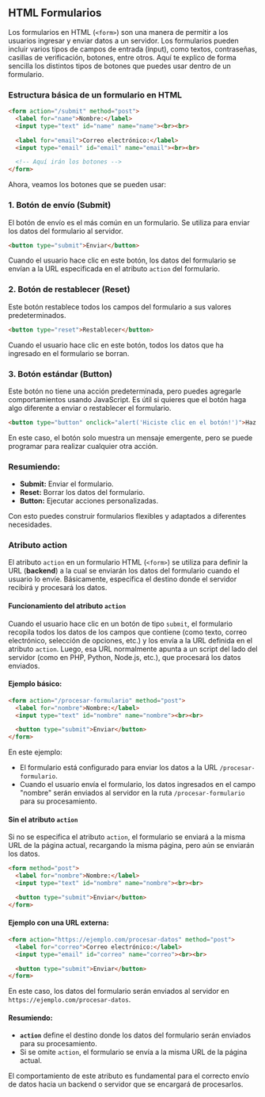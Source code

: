 ## HTML Formularios

Los formularios en HTML (`<form>`) son una manera de permitir a los usuarios ingresar y enviar datos a un servidor. Los formularios pueden incluir varios tipos de campos de entrada (input), como textos, contraseñas, casillas de verificación, botones, entre otros. Aquí te explico de forma sencilla los distintos tipos de botones que puedes usar dentro de un formulario.

### Estructura básica de un formulario en HTML

```html
<form action="/submit" method="post">
  <label for="name">Nombre:</label>
  <input type="text" id="name" name="name"><br><br>

  <label for="email">Correo electrónico:</label>
  <input type="email" id="email" name="email"><br><br>

  <!-- Aquí irán los botones -->
</form>
```

Ahora, veamos los botones que se pueden usar:

### 1. **Botón de envío (Submit)**

El botón de envío es el más común en un formulario. Se utiliza para enviar los datos del formulario al servidor.

```html
<button type="submit">Enviar</button>
```

Cuando el usuario hace clic en este botón, los datos del formulario se envían a la URL especificada en el atributo `action` del formulario.

### 2. **Botón de restablecer (Reset)**

Este botón restablece todos los campos del formulario a sus valores predeterminados.

```html
<button type="reset">Restablecer</button>
```

Cuando el usuario hace clic en este botón, todos los datos que ha ingresado en el formulario se borran.

### 3. **Botón estándar (Button)**

Este botón no tiene una acción predeterminada, pero puedes agregarle comportamientos usando JavaScript. Es útil si quieres que el botón haga algo diferente a enviar o restablecer el formulario.

```html
<button type="button" onclick="alert('Hiciste clic en el botón!')">Haz clic aquí</button>
```

En este caso, el botón solo muestra un mensaje emergente, pero se puede programar para realizar cualquier otra acción.

### Resumiendo:
- **Submit:** Enviar el formulario.
- **Reset:** Borrar los datos del formulario.
- **Button:** Ejecutar acciones personalizadas.

Con esto puedes construir formularios flexibles y adaptados a diferentes necesidades.

### Atributo action 

El atributo `action` en un formulario HTML (`<form>`) se utiliza para definir la URL (**backend**) a la cual se enviarán los datos del formulario cuando el usuario lo envíe. Básicamente, especifica el destino donde el servidor recibirá y procesará los datos.

#### Funcionamiento del atributo `action`

Cuando el usuario hace clic en un botón de tipo `submit`, el formulario recopila todos los datos de los campos que contiene (como texto, correo electrónico, selección de opciones, etc.) y los envía a la URL definida en el atributo `action`. Luego, esa URL normalmente apunta a un script del lado del servidor (como en PHP, Python, Node.js, etc.), que procesará los datos enviados.

#### Ejemplo básico:

```html
<form action="/procesar-formulario" method="post">
  <label for="nombre">Nombre:</label>
  <input type="text" id="nombre" name="nombre"><br><br>

  <button type="submit">Enviar</button>
</form>
```

En este ejemplo:

- El formulario está configurado para enviar los datos a la URL `/procesar-formulario`.
- Cuando el usuario envía el formulario, los datos ingresados en el campo "nombre" serán enviados al servidor en la ruta `/procesar-formulario` para su procesamiento.

#### Sin el atributo `action`

Si no se especifica el atributo `action`, el formulario se enviará a la misma URL de la página actual, recargando la misma página, pero aún se enviarán los datos.

```html
<form method="post">
  <label for="nombre">Nombre:</label>
  <input type="text" id="nombre" name="nombre"><br><br>

  <button type="submit">Enviar</button>
</form>
```

#### Ejemplo con una URL externa:

```html
<form action="https://ejemplo.com/procesar-datos" method="post">
  <label for="correo">Correo electrónico:</label>
  <input type="email" id="correo" name="correo"><br><br>

  <button type="submit">Enviar</button>
</form>
```

En este caso, los datos del formulario serán enviados al servidor en `https://ejemplo.com/procesar-datos`.

#### Resumiendo:
- **`action`** define el destino donde los datos del formulario serán enviados para su procesamiento.
- Si se omite `action`, el formulario se envía a la misma URL de la página actual.
  
El comportamiento de este atributo es fundamental para el correcto envío de datos hacia un backend o servidor que se encargará de procesarlos.